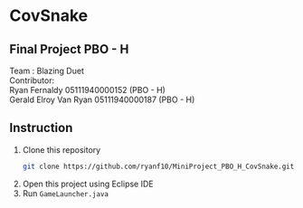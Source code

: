 # CovSnake

## Final Project PBO - H
Team : Blazing Duet\
Contributor:\
Ryan Fernaldy 05111940000152 (PBO - H)\
Gerald Elroy Van Ryan	05111940000187 (PBO - H)

## Instruction
1. Clone this repository
    ```sh
    git clone https://github.com/ryanf10/MiniProject_PBO_H_CovSnake.git 
    ```
2. Open this project using Eclipse IDE
3. Run ``` GameLauncher.java ```
